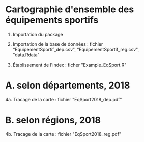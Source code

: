 # Cartographie d'ensemble des équipements sportifs 
1. Importation du package

2. Importation de la base de données : fichier “EquipementSportif_dep.csv", “EquipementSportif_reg.csv", "data.Rdata"

3. Établissement de l'index : ficher "Example_EqSport.R"

# A. selon départements, 2018
4a. Tracage de la carte : fichier "EqSport2018_dep.pdf"

# B. selon régions, 2018
4b. Tracage de la carte : fichier "EqSport2018_reg.pdf"
